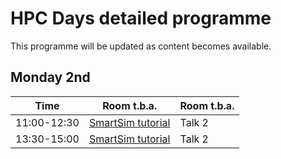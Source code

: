 # HPC Days detailed programme

This programme will be updated as content becomes available.

## Monday 2nd

| Time        | Room t.b.a.  | Room t.b.a. |
| ----------- | ------------ | ---------------- |
| 11:00-12:30 | [SmartSim tutorial](tutorials.md) | Talk 2 |
| 13:30-15:00 | [SmartSim tutorial](tutorials.md) | Talk 2 |
